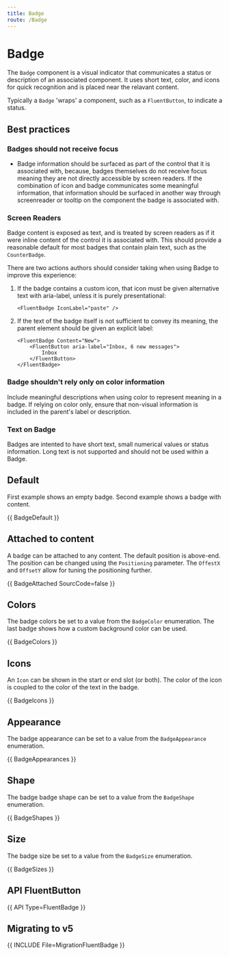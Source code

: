 ```yaml
---
title: Badge
route: /Badge
---
```


# Badge

The `Badge` component is a visual indicator that communicates a status or description of an associated component.
It uses short text, color, and icons for quick recognition and is placed near the relavant content.

Typically a `Badge` 'wraps' a component, such as a `FluentButton`, to indicate a status.

## Best practices

### Badges should not receive focus
- Badge information should be surfaced as part of the control that it is associated with, because, badges themselves do not receive focus meaning they are not directly accessible by screen readers. If the combination of icon and badge communicates some meaningful information, that information should be surfaced in another way through screenreader or tooltip on the component the badge is associated with.

### Screen Readers
Badge content is exposed as text, and is treated by screen readers as if it were inline content of the control it is associated with.
This should provide a reasonable default for most badges that contain plain text, such as the `CounterBadge`.

There are two actions authors should consider taking when using Badge to improve this experience:

1. If the badge contains a custom icon, that icon must be given alternative text with aria-label, unless it is purely presentational:
   ```
   <FluentBadge IconLabel="paste" />
   ```

1. If the text of the badge itself is not sufficient to convey its meaning, the parent element should be given an explicit label:
    ```
    <FluentBadge Content="New">
        <FluentButton aria-label="Inbox, 6 new messages">
            Inbox
        </FluentButton>
    </FluentBadge>
    ```     

### Badge shouldn't rely only on color information
Include meaningful descriptions when using color to represent meaning in a badge. If relying on color only, ensure that non-visual information is included in the parent's label or description. 

### Text on Badge
Badges are intented to have short text, small numerical values or status information. Long text is not supported and should not be used within a Badge.

## Default

First example shows an empty badge. Second example shows a badge with content.

{{ BadgeDefault }}

## Attached to content
A badge can be attached to any content. The default position is above-end. The position can be changed using the `Positioning` parameter.
The `OffestX` and `OffsetY` allow for tuning the positioning further.

{{ BadgeAttached SourcCode=false }}

## Colors

The badge colors be set to a value from the `BadgeColor` enumeration. The last badge shows how a custom background color can be used.

{{ BadgeColors }}

## Icons
An `Icon` can be shown in the start or end slot (or both). The color of the icon is coupled to the color of the text in the badge.

{{ BadgeIcons }}

## Appearance

The badge appearance can be set to a value from the `BadgeAppearance` enumeration.

{{ BadgeAppearances }}

## Shape
The badge badge shape can be set to a value from the `BadgeShape` enumeration.

{{ BadgeShapes }}

## Size
The badge size be set to a value from  the `BadgeSize` enumeration.

{{ BadgeSizes }}

## API FluentButton

{{ API Type=FluentBadge }}

## Migrating to v5

{{ INCLUDE File=MigrationFluentBadge }}
